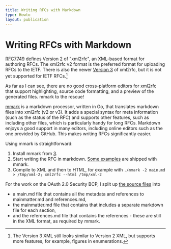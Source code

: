 ```yaml
---
title: Writing RFCs with Markdown
type: Howto
layout: publication
---
```


# Writing RFCs with Markdown

[RFC7749][1] defines Version 2 of "xml2rfc", an XML-based format for authoring RFCs. The xml2rfc v2 format is the preferred format for uploading RFCs to the IETF. There is also the newer [Version 3][2] of xml2rfc, but it is not yet supported for IETF RFCs.[^1]

As far as I can see, there are no good cross-platform editors for xml2rfc that support highlighting, source code formatting, and a preview of the generated files. mmark to the rescue!

[mmark][3] is a markdown processor, written in Go, that translates markdown files into xml2rfc (v2 or v3). It adds a special syntax for meta information (such as the status of the RFC) and supports other features, such as including other files, which is particularly handy for long RFCs. Markdown enjoys a good support in many editors, including online editors such as the one provided by GitHub. This makes writing RFCs significantly easier.

Using mmark is straightforward:

 1. Install mmark from [3].
 2. Start writing the RFC in markdown. [Some examples][4] are shipped with mmark.
 3. Compile to XML and then to HTML, for example with ```./mmark -2 main.md > /tmp/xml-2; xml2rfc --html /tmp/xml-2```

For the work on the OAuth 2.0 Security BCP, I split up [the source files][5] into 

 * a main.md file that contains all the metadata and references to mainmatter.md and references.md,
 * the mainmatter.md file that contains that includes a separate markdown file for each section,
 * and the references.md file that contains the references - these are still in the XML format, as required by mmark.
 

[1]: https://xml2rfc.tools.ietf.org/rfc7749.html
[2]: https://xml2rfc.tools.ietf.org/rfc7991.html
[3]: https://github.com/mmarkdown/mmark
[4]: https://github.com/mmarkdown/mmark/tree/master/rfc
[5]: https://github.com/tlodderstedt/oauth2/tree/master/draft-ietf-oauth-security-topics

[^1]: The Version 3 XML still looks similar to Version 2 XML, but supports more features, for example, figures in enumerations.
